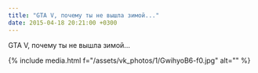 ```yaml
---
title: "GTA V, почему ты не вышла зимой..."
date: 2015-04-18 20:21:00 +0300
---
```


GTA V, почему ты не вышла зимой...

{% include media.html f="/assets/vk_photos/1/GwihyoB6-f0.jpg" alt="" %}
